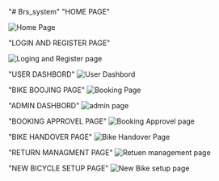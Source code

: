 "# Brs_system" 
"HOME PAGE"

![Home Page](https://user-images.githubusercontent.com/98957798/197147826-9a48ab43-8dd0-4a62-a763-5a04b5ff916d.png)

"LOGIN AND REGISTER PAGE"

![Loging and Register page](https://user-images.githubusercontent.com/98957798/197152547-1b267e2c-9d75-4c4e-8ed1-b2c14caa15e6.png)


"USER DASHBORD"
![User Dashbord](https://user-images.githubusercontent.com/98957798/197151026-c9b1e0ba-5a49-4ee0-a676-0ca80ddda7ca.png)

"BIKE BOOJING PAGE"
![Booking Page](https://user-images.githubusercontent.com/98957798/197151124-eab21cc9-5b18-4fb5-bf8d-aaee5f535a74.png)

"ADMIN DASHBORD"
![admin page](https://user-images.githubusercontent.com/98957798/197151554-2121e582-6180-4569-95f9-dcef15a1e64e.png)

"BOOKING APPROVEL PAGE"
![Booking Approvel page](https://user-images.githubusercontent.com/98957798/197151655-364bcec4-9bd9-4bb9-9afb-80942ded1d1c.png)

"BIKE HANDOVER PAGE"
![Bike Handover Page](https://user-images.githubusercontent.com/98957798/197151777-7bc0fde6-826f-41b7-aa3b-1b70eb2ba8f8.png)

"RETURN MANAGMENT PAGE"
![Retuen management page](https://user-images.githubusercontent.com/98957798/197151984-3b7bab65-a817-4d92-a912-1e68b4950fa9.png)

"NEW BICYCLE SETUP PAGE"
![New Bike setup page](https://user-images.githubusercontent.com/98957798/197152233-7b8375bb-c19f-41d6-85eb-9b83ffae63e7.png)
